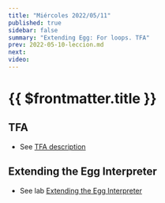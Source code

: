 ```yaml
---
title: "Miércoles 2022/05/11"
published: true
sidebar: false
summary: "Extending Egg: For loops. TFA"
prev: 2022-05-10-leccion.md
next:
video: 
---
```


# {{ $frontmatter.title }}

## TFA

* See [TFA description](/practicas/tfa.html)
  
## Extending the Egg Interpreter

* See lab [Extending the Egg Interpreter](/practicas/extended-egg-interpreter.html) 

<!--
## Video

<youtube></youtube>
-->